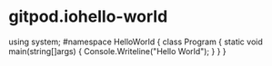 # gitpod.iohello-world
using system;
#namespace HelloWorld
{
 class Program
 {
   static void main(string[]args)
   {
    Console.Writeline("Hello World");
   }
  }
}
